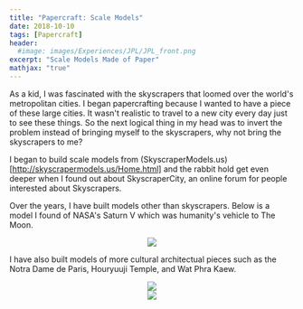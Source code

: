 ```yaml
---
title: "Papercraft: Scale Models"
date: 2018-10-10
tags: [Papercraft]
header:
  #image: images/Experiences/JPL/JPL_front.png
excerpt: "Scale Models Made of Paper"
mathjax: "true"
---
```

As a kid, I was fascinated with the skyscrapers that loomed over the world's metropolitan cities. I began papercrafting because I wanted to have a piece of these large cities. It wasn't realistic to travel to a new city every day just to see these things. So the next logical thing in my head was to invert the problem instead of bringing myself to the skyscrapers, why not bring the skyscrapers to me?

I began to build scale models from (SkyscraperModels.us)[http://skyscrapermodels.us/Home.html] and the rabbit hold get even deeper when I found out about SkyscraperCity, an online forum for people interested about Skyscrapers.

Over the years, I have built models other than skyscrapers. Below is a model I found of NASA's Saturn V which was humanity's vehicle to The Moon.

<div style="text-align:center"><img src="{{ site.baseurl }}/images/PersonalProjects/Papercraft/SaturnV3.jpg"></div>

I have also built models of more cultural architectual pieces such as the Notra Dame de Paris, Houryuuji Temple, and Wat Phra Kaew.
<div style="text-align:center"><img src="{{ site.baseurl }}/images/PersonalProjects/Papercraft/NotraDamedeParis.jpg"></div>
<div style="text-align:center"><img src="{{ site.baseurl }}/images/PersonalProjects/Papercraft/HorujiWatPhraKaew.jpg"></div>
